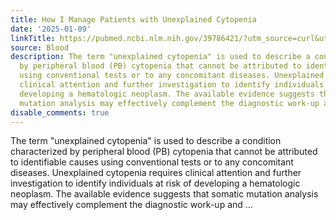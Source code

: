 ```yaml
---
title: How I Manage Patients with Unexplained Cytopenia
date: '2025-01-09'
linkTitle: https://pubmed.ncbi.nlm.nih.gov/39786421/?utm_source=curl&utm_medium=rss&utm_campaign=journals&utm_content=7603509&fc=None&ff=20250109170931&v=2.18.0.post9+e462414
source: Blood
description: The term "unexplained cytopenia" is used to describe a condition characterized
  by peripheral blood (PB) cytopenia that cannot be attributed to identifiable causes
  using conventional tests or to any concomitant diseases. Unexplained cytopenia requires
  clinical attention and further investigation to identify individuals at risk of
  developing a hematologic neoplasm. The available evidence suggests that somatic
  mutation analysis may effectively complement the diagnostic work-up and ...
disable_comments: true
---
```

The term "unexplained cytopenia" is used to describe a condition characterized by peripheral blood (PB) cytopenia that cannot be attributed to identifiable causes using conventional tests or to any concomitant diseases. Unexplained cytopenia requires clinical attention and further investigation to identify individuals at risk of developing a hematologic neoplasm. The available evidence suggests that somatic mutation analysis may effectively complement the diagnostic work-up and ...